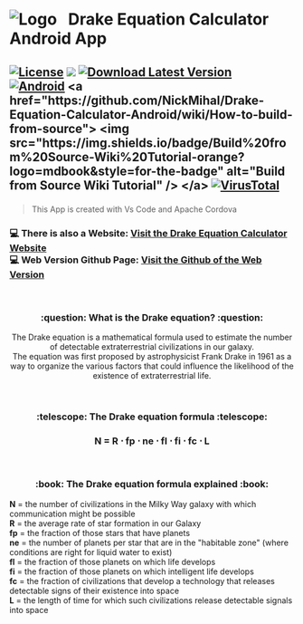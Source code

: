 # ![Logo](https://user-images.githubusercontent.com/86963425/220344222-3c05930c-d7dd-4f80-8d00-271a9bbbad60.png)&nbsp;&nbsp;&nbsp;Drake Equation Calculator Android App

<h2>

[![License](https://img.shields.io/badge/License-Apache%202.0-blue.svg?logo=apache&style=for-the-badge)](https://opensource.org/license/apache-2-0/) 
<a href="https://github.com/NickMihal/Drake-Equation-Calculator-Android/releases" target="_blank"><img src="https://img.shields.io/badge/All%20Releases-View%20on%20GitHub-blue?logo=github&style=for-the-badge"></a> 
[![Download Latest Version](https://img.shields.io/badge/Download%20Latest%20Version-v1.4.2-blue.svg?logo=github&style=for-the-badge)](https://github.com/NickMihal/Drake-Equation-Calculator-Android/releases/download/v1.4.2/Drake.Equation.Calculator.v1.4.2.apk)
<br>
[![Android](https://img.shields.io/badge/Platform-Android-green.svg?logo=android&style=for-the-badge)](https://en.wikipedia.org/wiki/Android_(operating_system))
<a href="https://github.com/NickMihal/Drake-Equation-Calculator-Android/wiki/How-to-build-from-source">
  <img src="https://img.shields.io/badge/Build%20from%20Source-Wiki%20Tutorial-orange?logo=mdbook&style=for-the-badge" alt="Build from Source Wiki Tutorial" />
</a>
[![VirusTotal](https://img.shields.io/badge/VirusTotal-Scan%20Results-%234169E1?style=for-the-badge&logo=virustotal&link=https://www.virustotal.com/gui/file/ed860253474c885549090c8993324cad1e0a03e240729bb183ec4e7fc3fcf621/detection)](https://www.virustotal.com/gui/file/ed860253474c885549090c8993324cad1e0a03e240729bb183ec4e7fc3fcf621/detection)
</h2>

>  This App is created with Vs Code and Apache Cordova 

<h3>

:computer: There is also a Website: [Visit the Drake Equation Calculator Website](https://nickmihal.github.io/Drake-Equation-Calculator/) 
  <br>
:computer: Web Version Github Page: [Visit the Github of the Web Version](https://github.com/NickMihal/Drake-Equation-Calculator) 
  
</h3>
<br>

<h3><p align="center">:question: What is the Drake equation? :question:</p></h3>

<p align="center"> The Drake equation is a mathematical formula used to estimate the number of detectable extraterrestrial civilizations in our galaxy. <br>
The equation was first proposed by astrophysicist Frank Drake in 1961 as a way to organize the various factors that could influence the likelihood of the existence of extraterrestrial life. </p>

<br>
<h3><p align="center">:telescope: The Drake equation formula :telescope:</p></h3>

<h3><p align="center"> N = R ⋅ fp ⋅ ne ⋅ fl ⋅ fi ⋅ fc ⋅ L </p></h3>
<br>

<h3><p align="center">:book: The Drake equation formula explained :book:</p></h3>

<b>N</b> = the number of civilizations in the Milky Way galaxy with which communication might be possible <br>
<b>R</b> = the average rate of star formation in our Galaxy <br>
<b>fp</b> = the fraction of those stars that have planets <br>
<b>ne</b> = the number of planets per star that are in the "habitable zone" (where conditions are right for liquid water to exist) <br>
<b>fl</b> = the fraction of those planets on which life develops <br>
<b>fi</b> = the fraction of those planets on which intelligent life develops <br>
<b>fc</b> = the fraction of civilizations that develop a technology that releases detectable signs of their existence into space <br>
<b>L</b> = the length of time for which such civilizations release detectable signals into space <br>
